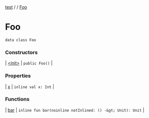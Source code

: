 [test](out.md) / [](out.md) / [Foo](out.md)


# Foo


```
data class Foo
```




### Constructors


| [&lt;init&gt;](out.md) | `public Foo()` | 


### Properties


| [x](out.md) | `inline val x: Int` | 


### Functions


| [bar](out.md) | `inline fun bar(noinline notInlined: () -&gt; Unit): Unit` | 

